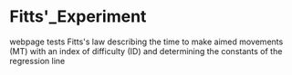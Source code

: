 # Fitts'_Experiment
webpage tests Fitts's law describing the time to make aimed movements (MT) with an index of difficulty (ID) and determining the constants of the regression line
